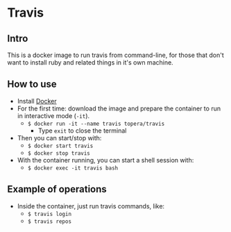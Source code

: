 # Travis

## Intro
This is a docker image to run travis from command-line, for those that don't want to install ruby and related things
in it's own machine.

## How to use
* Install [Docker](https://docs.docker.com/install)
* For the first time: download the image and prepare the container to run in interactive mode (`-it`).
    * `$ docker run -it --name travis topera/travis`
        * Type `exit` to close the terminal
* Then you can start/stop with:
    * `$ docker start travis`
    * `$ docker stop travis`
* With the container running, you can start a shell session with:
    * `$ docker exec -it travis bash`

## Example of operations
* Inside the container, just run travis commands, like:
    * `$ travis login`
    * `$ travis repos`
